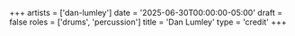 +++
artists = ['dan-lumley']
date = '2025-06-30T00:00:00-05:00'
draft = false
roles = ['drums', 'percussion']
title = 'Dan Lumley'
type = 'credit'
+++
